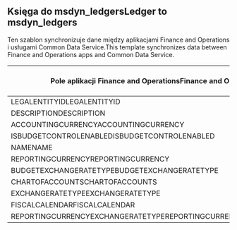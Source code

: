 ## <a name="ledger-to-msdyn_ledgers"></a><span data-ttu-id="61c76-101">Księga do msdyn_ledgers</span><span class="sxs-lookup"><span data-stu-id="61c76-101">Ledger to msdyn_ledgers</span></span>

<span data-ttu-id="61c76-102">Ten szablon synchronizuje dane między aplikacjami Finance and Operations i usługami Common Data Service.</span><span class="sxs-lookup"><span data-stu-id="61c76-102">This template synchronizes data between Finance and Operations apps and Common Data Service.</span></span>

<span data-ttu-id="61c76-103">Pole aplikacji Finance and Operations</span><span class="sxs-lookup"><span data-stu-id="61c76-103">Finance and Operations field</span></span> | <span data-ttu-id="61c76-104">Typ mapy</span><span class="sxs-lookup"><span data-stu-id="61c76-104">Map type</span></span> | <span data-ttu-id="61c76-105">Inne pole rozwiązania Dynamics 365</span><span class="sxs-lookup"><span data-stu-id="61c76-105">Other Dynamics 365 field</span></span> | <span data-ttu-id="61c76-106">Wartość domyślna</span><span class="sxs-lookup"><span data-stu-id="61c76-106">Default value</span></span>
---|---|---|---
<span data-ttu-id="61c76-107">LEGALENTITYID</span><span class="sxs-lookup"><span data-stu-id="61c76-107">LEGALENTITYID</span></span> | >> | <span data-ttu-id="61c76-108">msdyn_company.cdm_companycode</span><span class="sxs-lookup"><span data-stu-id="61c76-108">msdyn_company.cdm_companycode</span></span> | 
<span data-ttu-id="61c76-109">DESCRIPTION</span><span class="sxs-lookup"><span data-stu-id="61c76-109">DESCRIPTION</span></span> | >> | <span data-ttu-id="61c76-110">msdyn_description</span><span class="sxs-lookup"><span data-stu-id="61c76-110">msdyn_description</span></span> | 
<span data-ttu-id="61c76-111">ACCOUNTINGCURRENCY</span><span class="sxs-lookup"><span data-stu-id="61c76-111">ACCOUNTINGCURRENCY</span></span> | >> | <span data-ttu-id="61c76-112">msdyn_accountingcurrency.isocurrencycode</span><span class="sxs-lookup"><span data-stu-id="61c76-112">msdyn_accountingcurrency.isocurrencycode</span></span> | 
<span data-ttu-id="61c76-113">ISBUDGETCONTROLENABLED</span><span class="sxs-lookup"><span data-stu-id="61c76-113">ISBUDGETCONTROLENABLED</span></span> | >> | <span data-ttu-id="61c76-114">msdyn_isbudgetcontrolenabled</span><span class="sxs-lookup"><span data-stu-id="61c76-114">msdyn_isbudgetcontrolenabled</span></span> | 
<span data-ttu-id="61c76-115">NAME</span><span class="sxs-lookup"><span data-stu-id="61c76-115">NAME</span></span> | >> | <span data-ttu-id="61c76-116">msdyn_name</span><span class="sxs-lookup"><span data-stu-id="61c76-116">msdyn_name</span></span> | 
<span data-ttu-id="61c76-117">REPORTINGCURRENCY</span><span class="sxs-lookup"><span data-stu-id="61c76-117">REPORTINGCURRENCY</span></span> | >> | <span data-ttu-id="61c76-118">msdyn_reportingcurrency.isocurrencycode</span><span class="sxs-lookup"><span data-stu-id="61c76-118">msdyn_reportingcurrency.isocurrencycode</span></span> | 
<span data-ttu-id="61c76-119">BUDGETEXCHANGERATETYPE</span><span class="sxs-lookup"><span data-stu-id="61c76-119">BUDGETEXCHANGERATETYPE</span></span> | >> | <span data-ttu-id="61c76-120">msdyn_budgetexchangeratetype.msdyn_name</span><span class="sxs-lookup"><span data-stu-id="61c76-120">msdyn_budgetexchangeratetype.msdyn_name</span></span> | 
<span data-ttu-id="61c76-121">CHARTOFACCOUNTS</span><span class="sxs-lookup"><span data-stu-id="61c76-121">CHARTOFACCOUNTS</span></span> | >> | <span data-ttu-id="61c76-122">msdyn_chartofaccounts.msdyn_name</span><span class="sxs-lookup"><span data-stu-id="61c76-122">msdyn_chartofaccounts.msdyn_name</span></span> | 
<span data-ttu-id="61c76-123">EXCHANGERATETYPE</span><span class="sxs-lookup"><span data-stu-id="61c76-123">EXCHANGERATETYPE</span></span> | >> | <span data-ttu-id="61c76-124">msdyn_exchangeratetype.msdyn_name</span><span class="sxs-lookup"><span data-stu-id="61c76-124">msdyn_exchangeratetype.msdyn_name</span></span> | 
<span data-ttu-id="61c76-125">FISCALCALENDAR</span><span class="sxs-lookup"><span data-stu-id="61c76-125">FISCALCALENDAR</span></span> | >> | <span data-ttu-id="61c76-126">msdyn_fiscalcalendar.msdyn_calendar</span><span class="sxs-lookup"><span data-stu-id="61c76-126">msdyn_fiscalcalendar.msdyn_calendar</span></span> | 
<span data-ttu-id="61c76-127">REPORTINGCURRENCYEXCHANGERATETYPE</span><span class="sxs-lookup"><span data-stu-id="61c76-127">REPORTINGCURRENCYEXCHANGERATETYPE</span></span> | >> | <span data-ttu-id="61c76-128">msdyn_reportingcurrencyexchangeratetype.msdyn_name</span><span class="sxs-lookup"><span data-stu-id="61c76-128">msdyn_reportingcurrencyexchangeratetype.msdyn_name</span></span> | 
